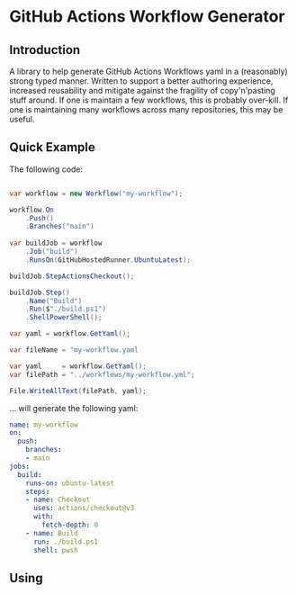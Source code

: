 # GitHub Actions Workflow Generator

## Introduction

A library to help generate GitHub Actions Workflows yaml in a (reasonably)
strong typed manner. Written to support a better authoring experience, increased
reusability and mitigate against the fragility of copy'n'pasting stuff around.
If one is maintain a few workflows, this is probably over-kill. If one is
maintaining many workflows across many repositories, this may be useful.

## Quick Example

The following code:

```csharp

var workflow = new Workflow("my-workflow");

workflow.On
    .Push()
    .Branches("main")
    
var buildJob = workflow
    .Job("build")
    .RunsOn(GitHubHostedRunner.UbuntuLatest);

buildJob.StepActionsCheckout();

buildJob.Step()
    .Name("Build")
    .Run($"./build.ps1")
    .ShellPowerShell();

var yaml = workflow.GetYaml();

var fileName = "my-workflow.yaml

var yaml     = workflow.GetYaml();
var filePath = "../workflows/my-workflow.yml";

File.WriteAllText(filePath, yaml);
```

... will generate the following yaml:

```yaml
name: my-workflow
on:
  push:
    branches:
    - main
jobs:
  build:
    runs-on: ubuntu-latest
    steps:
    - name: Checkout
      uses: actions/checkout@v3
      with:
        fetch-depth: 0
    - name: Build
      run: ./build.ps1
      shell: pwsh
```

## Using
